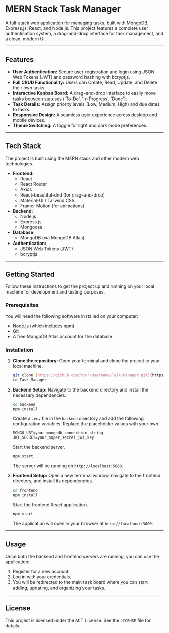 
 # MERN Stack Task Manager

A full-stack web application for managing tasks, built with MongoDB, Express.js, React, and Node.js. This project features a complete user authentication system, a drag-and-drop interface for task management, and a clean, modern UI.

---

## Features

* **User Authentication:** Secure user registration and login using JSON Web Tokens (JWT) and password hashing with bcryptjs.
* **Full CRUD Functionality:** Users can Create, Read, Update, and Delete their own tasks.
* **Interactive Kanban Board:** A drag-and-drop interface to easily move tasks between statuses ('To-Do', 'In Progress', 'Done').
* **Task Details:** Assign priority levels (Low, Medium, High) and due dates to tasks.
* **Responsive Design:** A seamless user experience across desktop and mobile devices.
* **Theme Switching:** A toggle for light and dark mode preferences.

---

## Tech Stack

The project is built using the MERN stack and other modern web technologies.

* **Frontend:**
    * React
    * React Router
    * Axios
    * React-beautiful-dnd (for drag-and-drop)
    * Material-UI / Tailwind CSS
    * Framer Motion (for animations)
* **Backend:**
    * Node.js
    * Express.js
    * Mongoose
* **Database:**
    * MongoDB (via MongoDB Atlas)
* **Authentication:**
    * JSON Web Tokens (JWT)
    * bcryptjs

---

## Getting Started

Follow these instructions to get the project up and running on your local machine for development and testing purposes.

### Prerequisites

You will need the following software installed on your computer:

* Node.js (which includes npm)
* Git
* A free MongoDB Atlas account for the database

### Installation

1.  **Clone the repository:**
    Open your terminal and clone the project to your local machine.
    ```bash
    git clone [https://github.com/Your-Username/Task-Manager.git](https://github.com/Your-Username/Task-Manager.git)
    cd Task-Manager
    ```

2.  **Backend Setup:**
    Navigate to the backend directory and install the necessary dependencies.
    ```bash
    cd backend
    npm install
    ```
    Create a `.env` file in the `backend` directory and add the following configuration variables. Replace the placeholder values with your own.
    ```env
    MONGO_URI=your_mongodb_connection_string
    JWT_SECRET=your_super_secret_jwt_key
    ```
    Start the backend server.
    ```bash
    npm start
    ```
    The server will be running on `http://localhost:5000`.

3.  **Frontend Setup:**
    Open a new terminal window, navigate to the frontend directory, and install its dependencies.
    ```bash
    cd frontend
    npm install
    ```
    Start the frontend React application.
    ```bash
    npm start
    ```
    The application will open in your browser at `http://localhost:3000`.

---

## Usage

Once both the backend and frontend servers are running, you can use the application:
1.  Register for a new account.
2.  Log in with your credentials.
3.  You will be redirected to the main task board where you can start adding, updating, and organizing your tasks.

---

## License

This project is licensed under the MIT License. See the `LICENSE` file for details.
